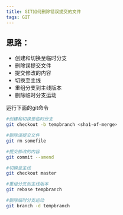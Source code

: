 ```yaml
---
title: GIT如何删除错误提交的文件
tags: GIT
---
```

## 思路：
 - 创建和切换至临时分支
 - 删除误提交文件
 - 提交修改的内容
 - 切换至主线
 - 重组分支到主线版本
 - 删除临时分支运动

<!--more-->

运行下面的git命令

``` bash
#创建和切换至临时分支
git checkout -b tempbranch <sha1-of-merge>

#删除误提交文件
git rm somefile

#提交修改的内容
git commit --amend

#切换至主线
git checkout master

#重组分支到主线版本
git rebase tempbranch

#删除临时分支运动
git branch -d tempbranch
```
